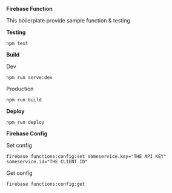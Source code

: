 **Firebase Function**

This boilerplate provide sample function & testing

**Testing**

```
npm test
```

**Build**

Dev
```
npm run serve:dev
```

Production
```
npm run build
```

**Deploy**

```
npm run deploy
```

**Firebase Config**

Set config

```
firebase functions:config:set someservice.key="THE API KEY" someservice.id="THE CLIENT ID"
```

Get config

```
firebase functions:config:get
```